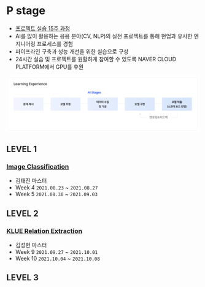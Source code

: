 # P stage

- [프로젝트 실습 15주 과정](https://github.com/jinmang2/boostcamp_ai_tech_2/p-stage)
- AI를 많이 활용하는 응용 분야(CV, NLP)의 실전 프로젝트를 통해 현업과 유사한 엔지니어링 프로세스를 경험
- 파이프라인 구축과 성능 개선을 위한 실습으로 구성
- 24시간 실습 및 프로젝트를 원활하게 참여할 수 있도록 NAVER CLOUD PLATFORM에서 GPU를 후원

[![p-stage](../assets/img/p_stage.PNG)](https://boostcamp.connect.or.kr/program_ai.html)

## LEVEL 1

### [Image Classification](https://github.com/jinmang2/boostcamp_ai_tech_2/p-stage/image_classification)
- 김태진 마스터
- Week 4 `2021.08.23` ~ `2021.08.27`
- Week 5 `2021.08.30` ~ `2021.09.03`

## LEVEL 2

### [KLUE Relation Extraction](https://github.com/jinmang2/boostcamp_ai_tech_2/tree/main/p-stage/klue_re)
- 김성현 마스터
- Week 9 `2021.09.27` ~ `2021.10.01`
- Week 10 `2021.10.04` ~ `2021.10.08`

## LEVEL 3
